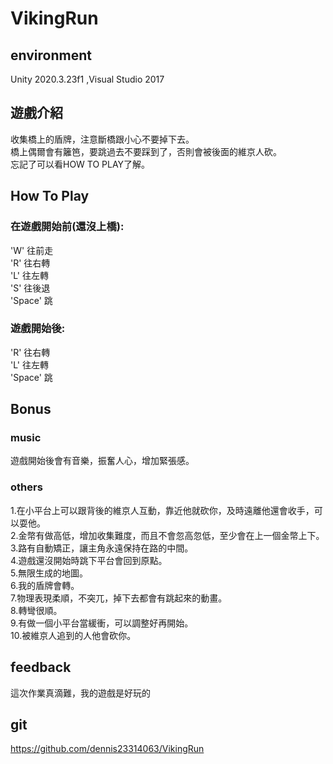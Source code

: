 # VikingRun
## environment
Unity 2020.3.23f1 ,Visual Studio 2017
## 遊戲介紹
收集橋上的盾牌，注意斷橋跟小心不要掉下去。\
橋上偶爾會有籬笆，要跳過去不要踩到了，否則會被後面的維京人砍。\
忘記了可以看HOW TO PLAY了解。
## How To Play
### 在遊戲開始前(還沒上橋):
'W' 往前走\
'R' 往右轉\
'L' 往左轉\
'S' 往後退\
'Space' 跳
### 遊戲開始後:
'R' 往右轉\
'L' 往左轉\
'Space' 跳
## Bonus
### music
遊戲開始後會有音樂，振奮人心，增加緊張感。
### others
1.在小平台上可以跟背後的維京人互動，靠近他就砍你，及時遠離他還會收手，可以耍他。\
2.金幣有做高低，增加收集難度，而且不會忽高忽低，至少會在上一個金幣上下。\
3.路有自動矯正，讓主角永遠保持在路的中間。\
4.遊戲還沒開始時跳下平台會回到原點。\
5.無限生成的地圖。\
6.我的盾牌會轉。\
7.物理表現柔順，不突兀，掉下去都會有跳起來的動畫。\
8.轉彎很順。\
9.有做一個小平台當緩衝，可以調整好再開始。\
10.被維京人追到的人他會砍你。
## feedback
這次作業真滴難，我的遊戲是好玩的
## git
https://github.com/dennis23314063/VikingRun
